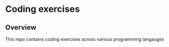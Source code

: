 # Coding exercises 

## Overview
This repo contains coding exercises across various programming langauges